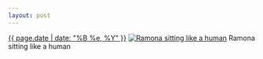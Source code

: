 ```yaml
---
layout: post
---
```


<p>
  <time><a href="/495">{{ page.date | date: "%B %e, %Y" }}</a></time>
  <a href="/495"><img src="{{ site.assets_url }}/495-640.jpg" srcset="{{ site.assets_url }}/495-1280.jpg 1280w, {{ site.assets_url }}/495-960.jpg 960w, {{ site.assets_url }}/495-640.jpg 640w, {{ site.assets_url }}/495-320.jpg 320w" sizes="(min-width: 700px) 50vw, calc(100vw - 2rem)" alt="Ramona sitting like a human" /></a>
  <span>Ramona sitting like a human</span>
</p>
